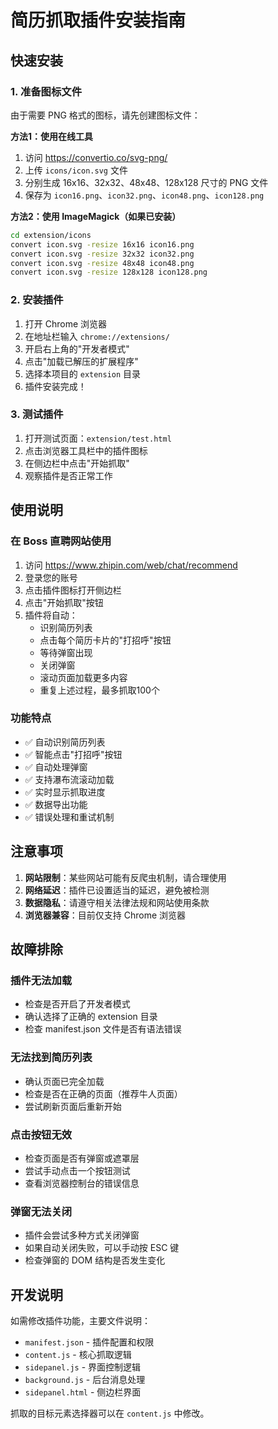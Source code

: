 # 简历抓取插件安装指南

## 快速安装

### 1. 准备图标文件

由于需要 PNG 格式的图标，请先创建图标文件：

**方法1：使用在线工具**
1. 访问 https://convertio.co/svg-png/ 
2. 上传 `icons/icon.svg` 文件
3. 分别生成 16x16、32x32、48x48、128x128 尺寸的 PNG 文件
4. 保存为 `icon16.png`、`icon32.png`、`icon48.png`、`icon128.png`

**方法2：使用 ImageMagick（如果已安装）**
```bash
cd extension/icons
convert icon.svg -resize 16x16 icon16.png
convert icon.svg -resize 32x32 icon32.png
convert icon.svg -resize 48x48 icon48.png
convert icon.svg -resize 128x128 icon128.png
```

### 2. 安装插件

1. 打开 Chrome 浏览器
2. 在地址栏输入 `chrome://extensions/`
3. 开启右上角的"开发者模式"
4. 点击"加载已解压的扩展程序"
5. 选择本项目的 `extension` 目录
6. 插件安装完成！

### 3. 测试插件

1. 打开测试页面：`extension/test.html`
2. 点击浏览器工具栏中的插件图标
3. 在侧边栏中点击"开始抓取"
4. 观察插件是否正常工作

## 使用说明

### 在 Boss 直聘网站使用

1. 访问 https://www.zhipin.com/web/chat/recommend
2. 登录您的账号
3. 点击插件图标打开侧边栏
4. 点击"开始抓取"按钮
5. 插件将自动：
   - 识别简历列表
   - 点击每个简历卡片的"打招呼"按钮
   - 等待弹窗出现
   - 关闭弹窗
   - 滚动页面加载更多内容
   - 重复上述过程，最多抓取100个

### 功能特点

- ✅ 自动识别简历列表
- ✅ 智能点击"打招呼"按钮
- ✅ 自动处理弹窗
- ✅ 支持瀑布流滚动加载
- ✅ 实时显示抓取进度
- ✅ 数据导出功能
- ✅ 错误处理和重试机制

## 注意事项

1. **网站限制**：某些网站可能有反爬虫机制，请合理使用
2. **网络延迟**：插件已设置适当的延迟，避免被检测
3. **数据隐私**：请遵守相关法律法规和网站使用条款
4. **浏览器兼容**：目前仅支持 Chrome 浏览器

## 故障排除

### 插件无法加载
- 检查是否开启了开发者模式
- 确认选择了正确的 extension 目录
- 检查 manifest.json 文件是否有语法错误

### 无法找到简历列表
- 确认页面已完全加载
- 检查是否在正确的页面（推荐牛人页面）
- 尝试刷新页面后重新开始

### 点击按钮无效
- 检查页面是否有弹窗或遮罩层
- 尝试手动点击一个按钮测试
- 查看浏览器控制台的错误信息

### 弹窗无法关闭
- 插件会尝试多种方式关闭弹窗
- 如果自动关闭失败，可以手动按 ESC 键
- 检查弹窗的 DOM 结构是否发生变化

## 开发说明

如需修改插件功能，主要文件说明：

- `manifest.json` - 插件配置和权限
- `content.js` - 核心抓取逻辑
- `sidepanel.js` - 界面控制逻辑
- `background.js` - 后台消息处理
- `sidepanel.html` - 侧边栏界面

抓取的目标元素选择器可以在 `content.js` 中修改。
